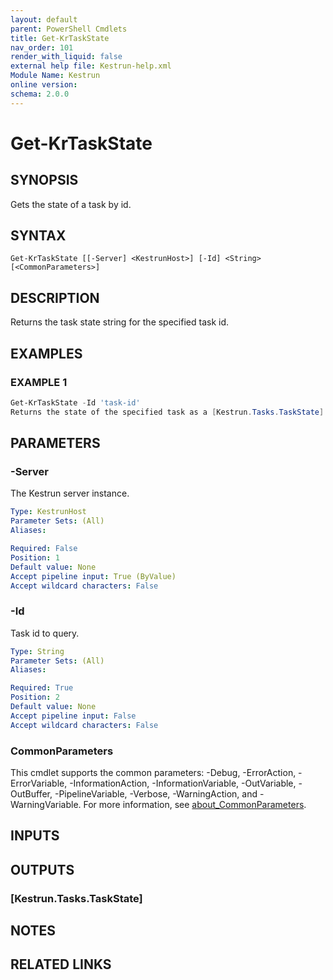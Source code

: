 ```yaml
---
layout: default
parent: PowerShell Cmdlets
title: Get-KrTaskState
nav_order: 101
render_with_liquid: false
external help file: Kestrun-help.xml
Module Name: Kestrun
online version:
schema: 2.0.0
---
```


# Get-KrTaskState

## SYNOPSIS
Gets the state of a task by id.

## SYNTAX

```
Get-KrTaskState [[-Server] <KestrunHost>] [-Id] <String> [<CommonParameters>]
```

## DESCRIPTION
Returns the task state string for the specified task id.

## EXAMPLES

### EXAMPLE 1
```powershell
Get-KrTaskState -Id 'task-id'
Returns the state of the specified task as a [Kestrun.Tasks.TaskState] object.
```

## PARAMETERS

### -Server
The Kestrun server instance.

```yaml
Type: KestrunHost
Parameter Sets: (All)
Aliases:

Required: False
Position: 1
Default value: None
Accept pipeline input: True (ByValue)
Accept wildcard characters: False
```

### -Id
Task id to query.

```yaml
Type: String
Parameter Sets: (All)
Aliases:

Required: True
Position: 2
Default value: None
Accept pipeline input: False
Accept wildcard characters: False
```

### CommonParameters
This cmdlet supports the common parameters: -Debug, -ErrorAction, -ErrorVariable, -InformationAction, -InformationVariable, -OutVariable, -OutBuffer, -PipelineVariable, -Verbose, -WarningAction, and -WarningVariable. For more information, see [about_CommonParameters](http://go.microsoft.com/fwlink/?LinkID=113216).

## INPUTS

## OUTPUTS

### [Kestrun.Tasks.TaskState]
## NOTES

## RELATED LINKS
